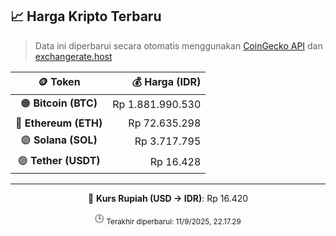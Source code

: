 

<!-- HARGA_KRIPTO -->
## 📈 Harga Kripto Terbaru

> Data ini diperbarui secara otomatis menggunakan [CoinGecko API](https://www.coingecko.com/) dan [exchangerate.host](https://exchangerate.host/)

<div align="center">

| 🪙 Token | 💰 Harga (IDR) |
|:------:|---------------:|
| 🟠 **Bitcoin (BTC)**   | Rp 1.881.990.530 |
| 🔵 **Ethereum (ETH)**  | Rp 72.635.298 |
| 🟣 **Solana (SOL)**    | Rp 3.717.795 |
| 🟢 **Tether (USDT)**   | Rp 16.428 |

---

💱 **Kurs Rupiah (USD → IDR)**: Rp 16.420

🕒 <sub>Terakhir diperbarui: 11/9/2025, 22.17.29</sub>

</div>
<!-- /HARGA_KRIPTO -->